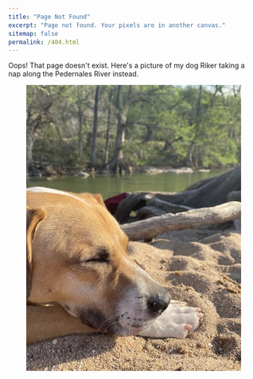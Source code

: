 ```yaml
---
title: "Page Not Found"
excerpt: "Page not found. Your pixels are in another canvas."
sitemap: false
permalink: /404.html
---
```


Oops! That page doesn't exist. Here's a picture of my dog Riker taking a nap along the Pedernales River instead.

<center>

![Lieutenant Riker on the Pedernales](/images/riker_sleep.jpg)

</center>